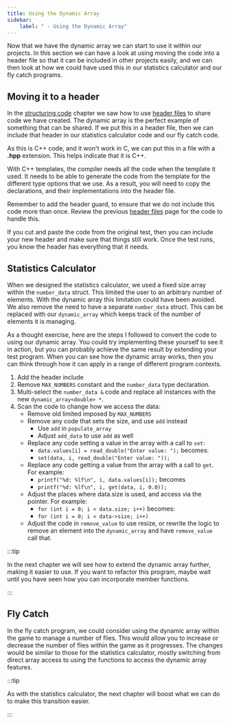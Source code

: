 ```yaml
---
title: Using the Dynamic Array
sidebar:
    label: " - Using the Dynamic Array"
---
```


Now that we have the dynamic array we can start to use it within our projects. In this section we can have a look at using moving the code into a header file so that it can be included in other projects easily, and we can then look at how we could have used this in our statistics calculator and our fly catch programs.

## Moving it to a header

In the [structuring code](/book/part-2-organised-code/2-organising-code/0-overview) chapter we saw how to use [header files](/book/part-2-organised-code/2-organising-code/1-concepts/07-forward-declarations/#header-files) to share code we have created. The dynamic array is the perfect example of something that can be shared. If we put this in a header file, then we can include that header in our statistics calculator code and our fly catch code.

As this is C++ code, and it won't work in C, we can put this in a file with a **.hpp** extension. This helps indicate that it is C++.

With C++ templates, the compiler needs all the code when the template it used. It needs to be able to generate the code from the template for the different type options that we use. As a result, you will need to copy the declarations, and their implementations into the header file.

Remember to add the header guard, to ensure that we do not include this code more than once. Review the previous [header files](/book/part-2-organised-code/2-organising-code/1-concepts/07-forward-declarations/#header-files) page for the code to handle this.

If you cut and paste the code from the original test, then you can include your new header and make sure that things still work. Once the test runs, you know the header has everything that it needs.

## Statistics Calculator

When we designed the statistics calculator, we used a fixed size array within the `number_data` struct. This limited the user to an arbitrary number of elements. With the dynamic array this limitation could have been avoided. We also remove the need to have a separate `number_data` struct. This can be replaced with our `dynamic_array` which keeps track of the number of elements it is managing.

As a thought exercise, here are the steps I followed to convert the code to using our dynamic array. You could try implementing these yourself to see it in action, but you can probably achieve the same result by extending your test program. When you can see how the dynamic array works, then you can think through how it can apply in a range of different program contexts.

1. Add the header include
2. Remove `MAX_NUMBERS` constant and the `number_data` type declaration.
3. Multi-select the `number_data &` code and replace all instances with the new `dynamic_array<double> *`.
4. Scan the code to change how we access the data:
   - Remove old limited imposed by `MAX_NUMBERS`
   - Remove any code that sets the size, and use `add` instead
     - Use `add` in `populate_array`
     - Adjust `add_data` to use `add` as well
   - Replace any code setting a value in the array with a call to `set`:
     - `data.values[i] = read_double("Enter value: ");` becomes:
     - `set(data, i, read_double("Enter value: "));`
   - Replace any code getting a value from the array with a call to `get`. For example:
     - `printf("%d: %lf\n", i, data.values[i]);` becomes
     - `printf("%d: %lf\n", i, get(data, i, 0.0));`
   - Adjust the places where data.size is used, and access via the pointer. For example:
     - `for (int i = 0; i < data.size; i++)` becomes:
     - `for (int i = 0; i < data->size; i++)`
   - Adjust the code in `remove_value` to use resize, or rewrite the logic to remove an element into the `dynamic_array` and have `remove_value` call that.

:::tip

In the next chapter we will see how to extend the dynamic array further, making it easier to use. If you want to refactor this program, maybe wait until you have seen how you can incorporate member functions.

:::

## Fly Catch

In the fly catch program, we could consider using the dynamic array within the game to manage a number of flies. This would allow you to increase or decrease the number of flies within the game as it progresses. The changes would be similar to those for the statistics calculator, mostly switching from direct array access to using the functions to access the dynamic array features.

:::tip

As with the statistics calculator, the next chapter will boost what we can do to make this transition easier.

:::
